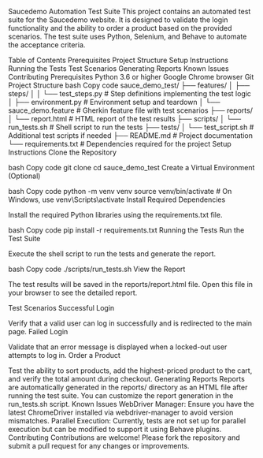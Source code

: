 Saucedemo Automation Test Suite
This project contains an automated test suite for the Saucedemo website. It is designed to validate the login functionality and the ability to order a product based on the provided scenarios. The test suite uses Python, Selenium, and Behave to automate the acceptance criteria.

Table of Contents
Prerequisites
Project Structure
Setup Instructions
Running the Tests
Test Scenarios
Generating Reports
Known Issues
Contributing
Prerequisites
Python 3.6 or higher
Google Chrome browser
Git
Project Structure
bash
Copy code
sauce_demo_test/
├── features/
│   ├── steps/
│   │   └── test_steps.py             # Step definitions implementing the test logic
│   ├── environment.py                # Environment setup and teardown
│   └── sauce_demo.feature            # Gherkin feature file with test scenarios
├── reports/
│   └── report.html                   # HTML report of the test results
├── scripts/
│   └── run_tests.sh                  # Shell script to run the tests
├── tests/
│   └── test_script.sh                # Additional test scripts if needed
├── README.md                         # Project documentation
└── requirements.txt                  # Dependencies required for the project
Setup Instructions
Clone the Repository

bash
Copy code
git clone <repository-link>
cd sauce_demo_test
Create a Virtual Environment (Optional)

bash
Copy code
python -m venv venv
source venv/bin/activate  # On Windows, use venv\Scripts\activate
Install Required Dependencies

Install the required Python libraries using the requirements.txt file.

bash
Copy code
pip install -r requirements.txt
Running the Tests
Run the Test Suite

Execute the shell script to run the tests and generate the report.

bash
Copy code
./scripts/run_tests.sh
View the Report

The test results will be saved in the reports/report.html file. Open this file in your browser to see the detailed report.

Test Scenarios
Successful Login

Verify that a valid user can log in successfully and is redirected to the main page.
Failed Login

Validate that an error message is displayed when a locked-out user attempts to log in.
Order a Product

Test the ability to sort products, add the highest-priced product to the cart, and verify the total amount during checkout.
Generating Reports
Reports are automatically generated in the reports/ directory as an HTML file after running the test suite. You can customize the report generation in the run_tests.sh script.
Known Issues
WebDriver Manager: Ensure you have the latest ChromeDriver installed via webdriver-manager to avoid version mismatches.
Parallel Execution: Currently, tests are not set up for parallel execution but can be modified to support it using Behave plugins.
Contributing
Contributions are welcome! Please fork the repository and submit a pull request for any changes or improvements.